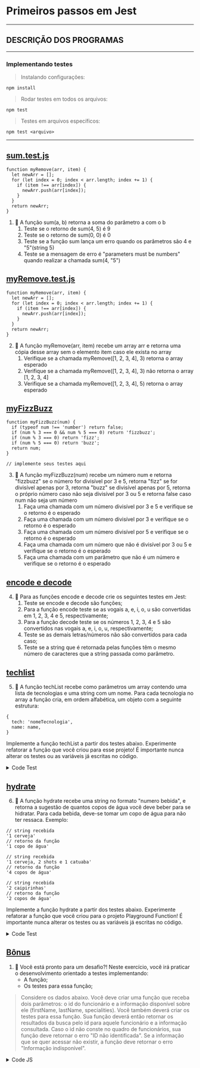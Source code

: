 # Primeiros passos em Jest

---

## DESCRIÇÃO DOS PROGRAMAS

---

### Implementando testes

> Instalando configurações:

```
npm install
```

> Rodar testes em todos os arquivos:

```
npm test
```

> Testes em arquivos específicos:

```
npm test <arquivo>
```

---

## [sum.test.js](./tests/sum.test.js)

```
function myRemove(arr, item) {
  let newArr = [];
  for (let index = 0; index < arr.length; index += 1) {
    if (item !== arr[index]) {
      newArr.push(arr[index]);
    }
  }
  return newArr;
}

```

1. 🚀 A função sum(a, b) retorna a soma do parâmetro a com o b
    1. Teste se o retorno de sum(4, 5) é 9
    2. Teste se o retorno de sum(0, 0) é 0
    3. Teste se a função sum lança um erro quando os parâmetros são 4 e "5"(string 5)
    4. Teste se a mensagem de erro é "parameters must be numbers" quando realizar a chamada sum(4, "5")

## [myRemove.test.js](./tests/myRemove.test.js)

```
function myRemove(arr, item) {
  let newArr = [];
  for (let index = 0; index < arr.length; index += 1) {
    if (item !== arr[index]) {
      newArr.push(arr[index]);
    }
  }
  return newArr;
}

```

2. 🚀 A função myRemove(arr, item) recebe um array arr e retorna uma cópia desse array sem o elemento item caso ele exista no array
    1. Verifique se a chamada myRemove([1, 2, 3, 4], 3) retorna o array esperado
    2. Verifique se a chamada myRemove([1, 2, 3, 4], 3) não retorna o array [1, 2, 3, 4]
    3. Verifique se a chamada myRemove([1, 2, 3, 4], 5) retorna o array esperado

## [myFizzBuzz](./tests/myFizzBuzz.test.js)

```
function myFizzBuzz(num) {
  if (typeof num !== 'number') return false;
  if (num % 3 === 0 && num % 5 === 0) return 'fizzbuzz';
  if (num % 3 === 0) return 'fizz';
  if (num % 5 === 0) return 'buzz';
  return num;
}

// implemente seus testes aqui
```

3. 🚀 A função myFizzBuzz(num) recebe um número num e retorna "fizzbuzz" se o número for divisível por 3 e 5, retorna "fizz" se for divisível apenas por 3, retorna "buzz" se divisível apenas por 5, retorna o próprio número caso não seja divisível por 3 ou 5 e retorna false caso num não seja um número
    1. Faça uma chamada com um número divisível por 3 e 5 e verifique se o retorno é o esperado
    2. Faça uma chamada com um número divisível por 3 e verifique se o retorno é o esperado
    3. Faça uma chamada com um número divisível por 5 e verifique se o retorno é o esperado
    4. Faça uma chamada com um número que não é divisível por 3 ou 5 e verifique se o retorno é o esperado
    3. Faça uma chamada com um parâmetro que não é um número e verifique se o retorno é o esperado

## [encode e decode](./tests/encode-decode.test.js)

4. 🚀  Para as funções encode e decode crie os seguintes testes em Jest:
    1. Teste se encode e decode são funções;
    2. Para a função encode teste se as vogais a, e, i, o, u são convertidas em 1, 2, 3, 4 e 5, respectivamente;
    3. Para a função decode teste se os números 1, 2, 3, 4 e 5 são convertidos nas vogais a, e, i, o, u, respectivamente;
    4. Teste se as demais letras/números não são convertidos para cada caso;
    5. Teste se a string que é retornada pelas funções têm o mesmo número de caracteres que a string passada como parâmetro.


## [techlist](./tests/techList.test.js)

5. 🚀 A função techList recebe como parâmetros um array contendo uma lista de tecnologias e uma string com um nome. Para cada tecnologia no array a função cria, em ordem alfabética, um objeto com a seguinte estrutura:

```
{
  tech: 'nomeTecnologia',
  name: name,
}
```

Implemente a função techList a partir dos testes abaixo. Experimente refatorar a função que você criou para esse projeto! É importante nunca alterar os testes ou as variáveis já escritas no código.

<details>

<summary>Code Test</summary>

```
const techList = require('./techList.js');

describe('Testa a função techList', () => {
  it('Testa se a função techList é definida', () => {
    expect(techList).toBeDefined();
  });
  it('Testa se techList é uma função', () => {
    expect(typeof techList).toBe('function');
  });
  it('Lista com 5 tecnologias deve retornar uma lista de objetos ordenados', () => {
    expect(techList(['React', 'Jest', 'HTML', 'CSS', 'JavaScript'], 'Lucas')).toEqual([
      {
        tech: 'CSS',
        name: 'Lucas'
      },
      {
        tech: 'HTML',
        name: 'Lucas'
      },
      {
        tech: 'JavaScript',
        name: 'Lucas'
      },
      {
        tech: 'Jest',
        name: 'Lucas'
      },
      {
        tech: 'React',
        name: 'Lucas'
      }
    ]);
  });
  it('Lista com 0 tecnologias deve retornar uma mensagem de erro "Vazio!"', () => {
    expect(techList([], 'Lucas')).toBe('Vazio!');
  });
});

module.exports = techList;
``` 

</details>


## [hydrate](./tests/hydrate.test.js)

6. 🚀 A função hydrate recebe uma string no formato "numero bebida", e retorna a sugestão de quantos copos de água você deve beber para se hidratar. Para cada bebida, deve-se tomar um copo de água para não ter ressaca. Exemplo:

```
// string recebida
'1 cerveja'
// retorno da função
'1 copo de água'

// string recebida
'1 cerveja, 2 shots e 1 catuaba'
// retorno da função
'4 copos de água'

// string recebida
'2 caipirinhas'
// retorno da função
'2 copos de água'
```

Implemente a função hydrate a partir dos testes abaixo. Experimente refatorar a função que você criou para o projeto Playground Function! É importante nunca alterar os testes ou as variáveis já escritas no código.

<details>

<summary>Code Test</summary>

```
const hydrate = require('./hydrate.js');

describe('Testa a função hydrate', () => {
  it('Testa se a função hydrate é definida', () => {
    expect(hydrate).toBeDefined();
  });
  it('Testa se hydrate é uma função', () => {
    expect(typeof hydrate).toBe('function');
  });
  it('Ao receber uma string retorne a sugestão de quantos copos de água deve-se beber', () => {
    expect(hydrate('1 cerveja')).toBe('1 copo de água');
    expect(hydrate('1 cachaça, 5 cervejas e 1 copo de vinho')).toBe('7 copos de água');
    expect(hydrate('2 shots de tequila, 2 cervejas e 1 corote')).toBe('5 copos de água');
    expect(hydrate('1 copo de catuaba, 1 cervejas e 1 copo de vinho')).toBe('3 copos de água');
    expect(hydrate('4 caipirinhas e 2 cervejas')).toBe('6 copos de água');
  });
});
```

</details>


## [Bônus](./tests/bonus.test.js) 
1. 🚀 Você está pronto para um desafio?! Neste exercício, você irá praticar o desenvolvimento orientado a testes implementando:
    - A função;
    - Os testes para essa função;

> Considere os dados abaixo. Você deve criar uma função que receba dois parâmetros: o id do funcionário e a informação disponível sobre ele (firstName, lastName, specialities). Você também deverá criar os testes para essa função. Sua função deverá então retornar os resultados da busca pelo id para aquele funcionário e a informação consultada. Caso o id não conste no quadro de funcionários, sua função deve retornar o erro "ID não identificada". Se a informação que se quer acessar não existir, a função deve retornar o erro "Informação indisponível".

<details>

<summary>Code JS</summary>

```
// Dados
const professionalBoard = [
  {
    id: '8579-6',
    firstName: 'Ana',
    lastName: 'Gates',
    specialities: ['UX', 'Design'],
  },
  {
    id: '5569-4',
    firstName: 'George',
    lastName: 'Jobs',
    specialities: ['Frontend', 'Redux', 'React', 'CSS'],
  },
  {
    id: '4456-4',
    firstName: 'Leila',
    lastName: 'Zuckerberg',
    specialities: ['Context API', 'RTL', 'Bootstrap'],
  },
  {
    id: '1256-4',
    firstName: 'Linda',
    lastName: 'Bezos',
    specialities: ['Hooks', 'Context API', 'Tailwind CSS'],
  },
  {
    id: '9852-2-2',
    firstName: 'Jeff',
    lastName: 'Cook',
    specialities: ['Ruby', 'SQL'],
  },
  {
    id: '4678-2',
    firstName: 'Paul',
    lastName: 'Dodds',
    specialities: ['Backend'],
  },
];

// Pesquisa
const searchEmployee = (id, detail) => {
  // Implemente seu código aqui
};
```

</details>
